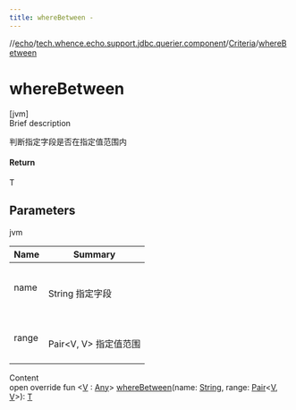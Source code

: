 ```yaml
---
title: whereBetween -
---
```

//[echo](../../index.md)/[tech.whence.echo.support.jdbc.querier.component](../index.md)/[Criteria](index.md)/[whereBetween](where-between.md)



# whereBetween  
[jvm]  
Brief description  


判断指定字段是否在指定值范围内



#### Return  


T



## Parameters  
  
jvm  
  
|  Name|  Summary| 
|---|---|
| name| <br><br>String 指定字段<br><br>
| range| <br><br>Pair<V, V> 指定值范围<br><br>
  
  
Content  
open override fun <[V](where-between.md) : [Any](https://kotlinlang.org/api/latest/jvm/stdlib/kotlin/-any/index.html)> [whereBetween](where-between.md)(name: [String](https://kotlinlang.org/api/latest/jvm/stdlib/kotlin/-string/index.html), range: [Pair](https://kotlinlang.org/api/latest/jvm/stdlib/kotlin/-pair/index.html)<[V](where-between.md), [V](where-between.md)>): [T](index.md)  



